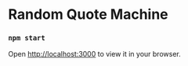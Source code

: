 # Random Quote Machine

### `npm start`
Open [http://localhost:3000](http://localhost:3000) to view it in your browser.
